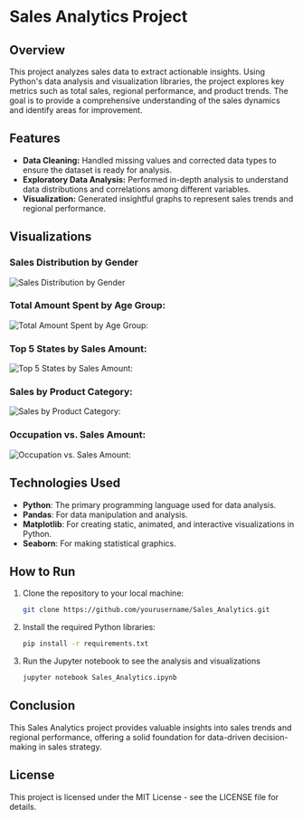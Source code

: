 # Sales Analytics Project

## Overview
This project analyzes sales data to extract actionable insights. Using Python's data analysis and visualization libraries, the project explores key metrics such as total sales, regional performance, and product trends. The goal is to provide a comprehensive understanding of the sales dynamics and identify areas for improvement.

## Features
- **Data Cleaning:** Handled missing values and corrected data types to ensure the dataset is ready for analysis.
- **Exploratory Data Analysis:** Performed in-depth analysis to understand data distributions and correlations among different variables.
- **Visualization:** Generated insightful graphs to represent sales trends and regional performance.

## Visualizations
### Sales Distribution by Gender
![Sales Distribution by Gender](https://github.com/user-attachments/assets/7ed44f6f-555a-4163-9381-73c99f4b4e78)

### Total Amount Spent by Age Group:
![Total Amount Spent by Age Group:](https://github.com/user-attachments/assets/8bf36f79-5c6b-409e-8a4d-8511690ada1f)


### Top 5 States by Sales Amount:
![Top 5 States by Sales Amount:](https://github.com/user-attachments/assets/74ab0991-f8fa-445b-9590-551f80621c43)

### Sales by Product Category:
![Sales by Product Category:](https://github.com/user-attachments/assets/77a38651-fed3-47f1-af0e-aa79420542d5)

### Occupation vs. Sales Amount:
![Occupation vs. Sales Amount:](https://github.com/user-attachments/assets/9a864d69-1b2e-4249-8d0a-7ea190b132bf)



## Technologies Used
- **Python**: The primary programming language used for data analysis.
- **Pandas**: For data manipulation and analysis.
- **Matplotlib**: For creating static, animated, and interactive visualizations in Python.
- **Seaborn**: For making statistical graphics.

## How to Run
1. Clone the repository to your local machine:
   ```bash
   git clone https://github.com/yourusername/Sales_Analytics.git
   
2. Install the required Python libraries:
   ```bash
   pip install -r requirements.txt
   
3. Run the Jupyter notebook to see the analysis and visualizations
   ```bash
   jupyter notebook Sales_Analytics.ipynb

## Conclusion
This Sales Analytics project provides valuable insights into sales trends and regional performance, offering a solid foundation for data-driven decision-making in sales strategy.

## License

This project is licensed under the MIT License - see the LICENSE file for details.


